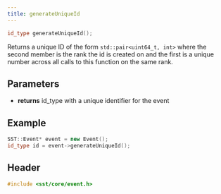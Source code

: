 ```yaml
---
title: generateUniqueId
---
```


```cpp
id_type generateUniqueId();
```

Returns a unique ID of the form `std::pair<uint64_t, int>` where the second member is the rank the id is created on and the first is a unique number across all calls to this function on the same rank.

## Parameters
* **returns** id_type with a unique identifier for the event


## Example

```cpp
SST::Event* event = new Event();
id_type id = event->generateUniqueId();
```

## Header
```cpp
#include <sst/core/event.h>
```
